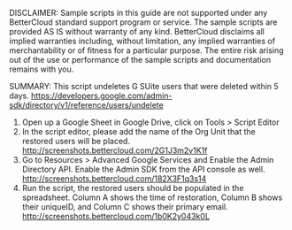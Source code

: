 DISCLAIMER: Sample scripts in this guide are not supported under any BetterCloud standard support program or service. The sample scripts are provided AS IS without warranty of any kind. BetterCloud disclaims all implied warranties including, without limitation, any implied warranties of merchantability or of fitness for a particular purpose. The entire risk arising out of the use or performance of the sample scripts and documentation remains with you.


SUMMARY: This script undeletes G SUite users that were deleted within 5 days. https://developers.google.com/admin-sdk/directory/v1/reference/users/undelete

1) Open up a Google Sheet in Google Drive, click on Tools > Script Editor
2) In the script editor, please add the name of the Org Unit that the restored users will be placed. http://screenshots.bettercloud.com/2G1J3m2v1K1f
2) Go to Resources > Advanced Google Services and Enable the Admin Directory API. Enable the Admin SDK from the API console as well. http://screenshots.bettercloud.com/182X3F1q3s14
3) Run the script, the restored users should be populated in the spreadsheet. Column A shows the time of restoration, Column B shows their uniqueID, and Column C shows their primary email. http://screenshots.bettercloud.com/1b0K2y043k0L
